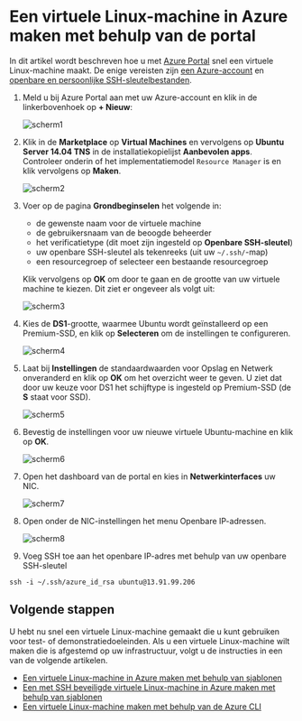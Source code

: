 <properties
    pageTitle="Een virtuele Linux-machine maken met behulp van de Azure-portal | Microsoft Azure"
    description="Een virtuele Linux-machine maken met behulp van de Azure-portal."
    services="virtual-machines-linux"
    documentationCenter=""
    authors="vlivech"
    manager="timlt"
    editor=""
    tags="azure-resource-manager"
/>

<tags
    ms.service="virtual-machines-linux"
    ms.workload="infrastructure-services"
    ms.tgt_pltfrm="vm-linux"
    ms.devlang="na"
    ms.topic="hero-article"
    ms.date="08/18/2016"
    ms.author="v-livech"
/>


# Een virtuele Linux-machine in Azure maken met behulp van de portal


In dit artikel wordt beschreven hoe u met [Azure Portal](https://portal.azure.com/) snel een virtuele Linux-machine maakt. De enige vereisten zijn [een Azure-account](https://azure.microsoft.com/pricing/free-trial/) en [openbare en persoonlijke SSH-sleutelbestanden](virtual-machines-linux-mac-create-ssh-keys.md).


1. Meld u bij Azure Portal aan met uw Azure-account en klik in de linkerbovenhoek op **+ Nieuw**:

    ![scherm1](../media/virtual-machines-linux-quick-create-portal/screen1.png)

2. Klik in de **Marketplace** op **Virtual Machines** en vervolgens op **Ubuntu Server 14.04 TNS** in de installatiekopielijst **Aanbevolen apps**.  Controleer onderin of het implementatiemodel `Resource Manager` is en klik vervolgens op **Maken**.

    ![scherm2](../media/virtual-machines-linux-quick-create-portal/screen2.png)

3. Voer op de pagina **Grondbeginselen** het volgende in:
    - de gewenste naam voor de virtuele machine
    - de gebruikersnaam van de beoogde beheerder
    - het verificatietype (dit moet zijn ingesteld op **Openbare SSH-sleutel**)
    - uw openbare SSH-sleutel als tekenreeks (uit uw `~/.ssh/`-map)
    - een resourcegroep of selecteer een bestaande resourcegroep

    Klik vervolgens op **OK** om door te gaan en de grootte van uw virtuele machine te kiezen. Dit ziet er ongeveer als volgt uit:

    ![scherm3](../media/virtual-machines-linux-quick-create-portal/screen3.png)

4. Kies de **DS1**-grootte, waarmee Ubuntu wordt geïnstalleerd op een Premium-SSD, en klik op **Selecteren** om de instellingen te configureren.

    ![scherm4](../media/virtual-machines-linux-quick-create-portal/screen4.png)

5. Laat bij **Instellingen** de standaardwaarden voor Opslag en Netwerk onveranderd en klik op **OK** om het overzicht weer te geven.  U ziet dat door uw keuze voor DS1 het schijftype is ingesteld op Premium-SSD (de **S** staat voor SSD).

    ![scherm5](../media/virtual-machines-linux-quick-create-portal/screen5.png)

6. Bevestig de instellingen voor uw nieuwe virtuele Ubuntu-machine en klik op **OK**.

    ![scherm6](../media/virtual-machines-linux-quick-create-portal/screen6.png)

7. Open het dashboard van de portal en kies in **Netwerkinterfaces** uw NIC.

    ![scherm7](../media/virtual-machines-linux-quick-create-portal/screen7.png)

8. Open onder de NIC-instellingen het menu Openbare IP-adressen.

    ![scherm8](../media/virtual-machines-linux-quick-create-portal/screen8.png)

9. Voeg SSH toe aan het openbare IP-adres met behulp van uw openbare SSH-sleutel

```
ssh -i ~/.ssh/azure_id_rsa ubuntu@13.91.99.206
```

## Volgende stappen

U hebt nu snel een virtuele Linux-machine gemaakt die u kunt gebruiken voor test- of demonstratiedoeleinden. Als u een virtuele Linux-machine wilt maken die is afgestemd op uw infrastructuur, volgt u de instructies in een van de volgende artikelen.

- [Een virtuele Linux-machine in Azure maken met behulp van sjablonen](virtual-machines-linux-cli-deploy-templates.md)
- [Een met SSH beveiligde virtuele Linux-machine in Azure maken met behulp van sjablonen](virtual-machines-linux-create-ssh-secured-vm-from-template.md)
- [Een virtuele Linux-machine maken met behulp van de Azure CLI](virtual-machines-linux-create-cli-complete.md)



<!--HONumber=Sep16_HO3-->


